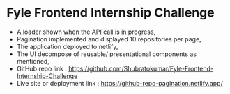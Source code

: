 # Fyle Frontend Internship Challenge
- A loader shown when the API call is in progress,
- Pagination implemented and displayed 10 repositories per page,
- The application deployed to netlify,
- The UI decompose of reusable/ presentational components as mentioned,
- GitHub repo link : https://github.com/Shubratokumar/Fyle-Frontend-Internship-Challenge
- Live site or deployment link : https://github-repo-pagination.netlify.app/